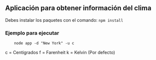 ## Aplicación para obtener información del clima

Debes instalar los paquetes con el comando: ```npm install```

### Ejemplo para ejecutar

```
    node app -d "New York" -u c
```

c = Centigrados
f = Farenheit
k = Kelvin (Por defecto)